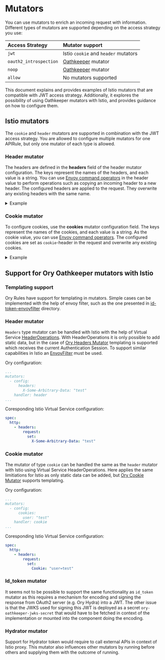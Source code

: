 # Mutators

You can use mutators to enrich an incoming request with information. Different types of mutators are supported depending on the access strategy you use:

| Access Strategy      | Mutator support                                                           |
|:---------------------|:--------------------------------------------------------------------------|
| `jwt`                  | Istio `cookie` and `header` mutators                                           |
| `oauth2_introspection` | [Oathkeeper](https://www.ory.sh/docs/oathkeeper/pipeline/mutator) mutator |
| `noop`                 | [Oathkeeper](https://www.ory.sh/docs/oathkeeper/pipeline/mutator) mutator |
| `allow`                | No mutators supported                                                     |

This document explains and provides examples of Istio mutators that are compatible with JWT access strategy. Additionally, it explores the possibility of using Oathkeeper mutators with Istio, and provides guidance on how to configure them.

## Istio mutators
The `cookie` and `header` mutators are supported in combination with the JWT access strategy. You are allowed to configure multiple mutators for one APIRule, but only one mutator of each type is allowed.

### Header mutator
The headers are defined in the **headers** field of the header mutator configuration. The keys represent the names of the headers, and each value is a string. You can use [Envoy command operators](https://www.envoyproxy.io/docs/envoy/latest/configuration/observability/access_log/usage#command-operators) in the header value to perform operations such as copying an incoming header to a new header. The configured headers are applied to the request. They overwrite any existing headers with the same name.

<div tabs name="api-rule" group="sample-cr">
  <details>
  <summary label="Example">
  Example
  </summary>

In the following example, two different headers are configured: **X-Custom-Auth**, which uses the incoming Authorization header as a value, and **X-Some-Data** with the value `some-data`.

```yaml
apiVersion: gateway.kyma-project.io/v1beta1
kind: APIRule
metadata:
  name: service-secured
  namespace: $NAMESPACE
spec:
  gateway: kyma-system/kyma-gateway
  host: httpbin.$DOMAIN_TO_EXPOSE_WORKLOADS
  service:
    name: httpbin
    port: 8000
  rules:
    - path: /headers
      methods: ["GET"]
      mutators:
        - handler: header
          config:
            headers:
              X-Custom-Auth: "%REQ(Authorization)%"
              X-Some-Data: "some-data"
      accessStrategies:
        - handler: jwt
          config:
            authentications:
              - issuer: $ISSUER
                jwksUri: $JWKS_URI
```

  </details>
</div>

### Cookie mutator
To configure cookies, use the **cookies** mutator configuration field. The keys represent the names of the cookies, and each value is a string. As the cookie value, you can use [Envoy command operators](https://www.envoyproxy.io/docs/envoy/latest/configuration/observability/access_log/usage#command-operators). The configured cookies are set as `cookie`-header in the request and overwrite any existing cookies.

<div tabs name="api-rule" group="sample-cr">
  <details>
  <summary label="Example">
  Example
  </summary>

The following APIRule example has a new cookie added with the name `some-data` and the value `data`.

```yaml
apiVersion: gateway.kyma-project.io/v1beta1
kind: APIRule
metadata:
  name: service-secured
  namespace: $NAMESPACE
spec:
  gateway: kyma-system/kyma-gateway
  host: httpbin.$DOMAIN_TO_EXPOSE_WORKLOADS
  service:
    name: httpbin
    port: 8000
  rules:
    - path: /headers
      methods: ["GET"]
      mutators:
        - handler: cookie
          config:
            cookies:
              some-data: "data"
      accessStrategies:
        - handler: jwt
          config:
            authentications:
              - issuer: $ISSUER
                jwksUri: $JWKS_URI
```

  </details>
</div>

## Support for Ory Oathkeeper mutators with Istio

### Templating support

Ory Rules have support for templating in mutators. Simple cases can be implemented with the help of envoy filter, such as the one presented in [id-token-envoyfilter](id-token-envoyfilter) directory.

### Header mutator

`Headers` type mutator can be handled with Istio with the help of Virtual Service [HeaderOperations](https://istio.io/latest/docs/reference/config/networking/virtual-service/#Headers-HeaderOperations). With HeaderOperations it is only possible to add static data, but in the case of [Ory Headers Mutator](https://www.ory.sh/docs/oathkeeper/pipeline/mutator#headers) templating is supported which receives the current Authentication Session. To support similar capabilities in Istio an [EnvoyFilter](https://istio.io/latest/docs/reference/config/networking/envoy-filter/) must be used.

Ory configuration:

```yaml
...
mutators:
  - config:
      headers:
        X-Some-Arbitrary-Data: "test"
    handler: header
...
```

Coresponding Istio Virtual Service configuration:

```yaml
spec:
  http:
    - headers:
        request:
          set:
            X-Some-Arbitrary-Data: "test"
```

### Cookie mutator

The mutator of type `cookie` can be handled the same as the `header` mutator with Istio using Virtual Service HeaderOperations. Here applies the same limitiations for Istio as only static data can be added, but [Ory Cookie Mutator](https://www.ory.sh/docs/oathkeeper/pipeline/mutator#cookie) supports templating.

Ory configuration:

```yaml
...
mutators:
  - config:
      cookies:
        user: "test"
    handler: cookie
...
```

Coresponding Istio Virtual Service configuration:

```yaml
spec:
  http:
    - headers:
        request:
          set:
            Cookie: "user=test"
```

### Id_token mutator

It seems not to be possible to support the same functionality as `id_token` mutator as this requires a mechanism for encoding and signing the response from OAuth2 server (e.g. Ory Hydra) into a JWT. 
The other issue is that the JWKS used for signing this JWT is deployed as a secret `ory-oathkeeper-jwks-secret` that would have to be fetched in context of the implementation or mounted into the component doing the encoding.

### Hydrator mutator

Support for Hydrator token would require to call external APIs in context of Istio proxy. This mutator also influences other mutators by running before others and supplying them with the outcome of running.
